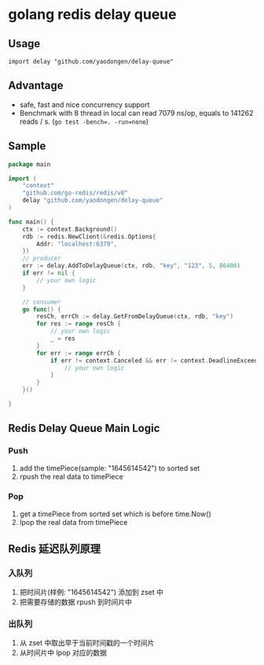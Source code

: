 # golang redis delay queue
## Usage
`import delay "github.com/yaodongen/delay-queue"`

## Advantage
- safe, fast and nice concurrency support
- Benchmark with 8 thread in local can read 7079 ns/op, equals to 141262 reads / s. (`go test -bench=. -run=none`)

## Sample 
```go
package main

import (
	"context"
	"github.com/go-redis/redis/v8"
	delay "github.com/yaodongen/delay-queue"
)

func main() {
	ctx := context.Background()
	rdb := redis.NewClient(&redis.Options{
		Addr: "localhost:6379",
	})
	// producer
	err := delay.AddToDelayQueue(ctx, rdb, "key", "123", 5, 86400)
	if err != nil {
		// your own logic
	}

	// consumer
	go func() {
		resCh, errCh := delay.GetFromDelayQueue(ctx, rdb, "key")
		for res := range resCh {
			// your own logic
			_ = res
		}
		for err := range errCh {
			if err != context.Canceled && err != context.DeadlineExceeded {
				// your own logic
			}
		}
	}()

}
```

## Redis Delay Queue Main Logic
### Push
1. add the timePiece(sample: "1645614542") to sorted set 
2. rpush the real data to timePiece

### Pop
1. get a timePiece from sorted set which is before time.Now()
2. lpop the real data from timePiece

## Redis 延迟队列原理
### 入队列
1. 把时间片(样例: "1645614542") 添加到 zset 中
2. 把需要存储的数据 rpush 到时间片中

### 出队列
1. 从 zset 中取出早于当前时间戳的一个时间片
2. 从时间片中 lpop 对应的数据


